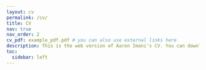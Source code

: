 ```yaml
---
layout: cv
permalink: /cv/
title: CV
nav: true
nav_order: 2
cv_pdf: example_pdf.pdf # you can also use external links here
description: This is the web version of Aaron Imani's CV. You can download the PDF version using the download button above.
toc:
  sidebar: left
---
```

